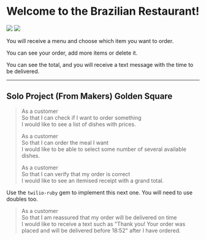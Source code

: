 # Welcome to the Brazilian Restaurant! 
<img src="https://img.shields.io/badge/Twilio-F22F46?style=for-the-badge&logo=Twilio&logoColor=white"> <img src="https://img.shields.io/badge/Ruby-CC342D?style=for-the-badge&logo=ruby&logoColor=white">

You will receive a menu and choose which item you want to order.

You can see your order, add more items or delete it. 

You can see the total, and you will receive a text message with the time to be delivered.

***

## Solo Project (From Makers) Golden Square

> As a customer  
> So that I can check if I want to order something  
> I would like to see a list of dishes with prices.
> 
> As a customer  
> So that I can order the meal I want  
> I would like to be able to select some number of several available dishes.
> 
> As a customer  
> So that I can verify that my order is correct  
> I would like to see an itemised receipt with a grand total.

Use the `twilio-ruby` gem to implement this next one. You will need to use
doubles too.

> As a customer  
> So that I am reassured that my order will be delivered on time  
> I would like to receive a text such as "Thank you! Your order was placed and
> will be delivered before 18:52" after I have ordered.
